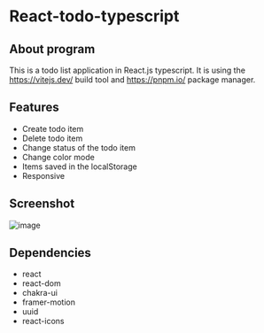# React-todo-typescript

## About program
This is a todo list application in React.js typescript. It is using the https://vitejs.dev/ build tool and https://pnpm.io/ package manager.

## Features
- Create todo item
- Delete todo item
- Change status of the todo item
- Change color mode
- Items saved in the localStorage
- Responsive

## Screenshot

![image](https://user-images.githubusercontent.com/28065716/210591364-84cf0cae-6c57-4987-a47b-9394454b05c6.png)

## Dependencies
- react
- react-dom
- chakra-ui
- framer-motion
- uuid
- react-icons